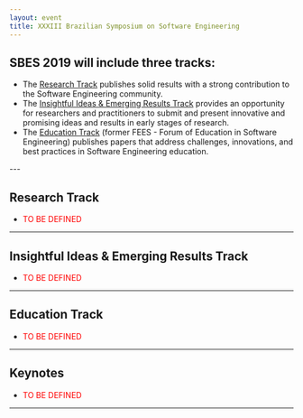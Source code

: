 ```yaml
---
layout: event
title: XXXIII Brazilian Symposium on Software Engineering
---
```


<h2>SBES 2019 will include three tracks:</h2>

<ul>
	<li>The <a href="#research">Research Track</a> publishes solid results with a strong contribution to the Software Engineering community.</li>
	<li>The <a href="#insightful"> Insightful Ideas &amp; Emerging Results Track</a> provides an opportunity for researchers and practitioners to submit and present innovative and promising ideas and results in early stages of research.</li>
	<li>The <a href="#education">Education Track</a> (former FEES - Forum of Education in Software Engineering) publishes papers that address challenges, innovations, and best practices in Software Engineering education.</li>
</ul>
<div id="research"></div>
---

## Research Track

- <label style="color: red;">TO BE DEFINED</label>

<div id="insightful"></div>

---

## Insightful Ideas & Emerging Results Track

- <label style="color: red;">TO BE DEFINED</label>

<div id="education"></div>

---

## Education Track

- <label style="color: red;">TO BE DEFINED</label>

---

## Keynotes

- <label style="color: red;">TO BE DEFINED</label>

---